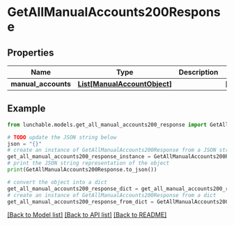 # GetAllManualAccounts200Response


## Properties

Name | Type | Description | Notes
------------ | ------------- | ------------- | -------------
**manual_accounts** | [**List[ManualAccountObject]**](ManualAccountObject.md) |  | [optional] 

## Example

```python
from lunchable.models.get_all_manual_accounts200_response import GetAllManualAccounts200Response

# TODO update the JSON string below
json = "{}"
# create an instance of GetAllManualAccounts200Response from a JSON string
get_all_manual_accounts200_response_instance = GetAllManualAccounts200Response.from_json(json)
# print the JSON string representation of the object
print(GetAllManualAccounts200Response.to_json())

# convert the object into a dict
get_all_manual_accounts200_response_dict = get_all_manual_accounts200_response_instance.to_dict()
# create an instance of GetAllManualAccounts200Response from a dict
get_all_manual_accounts200_response_from_dict = GetAllManualAccounts200Response.from_dict(get_all_manual_accounts200_response_dict)
```
[[Back to Model list]](../README.md#documentation-for-models) [[Back to API list]](../README.md#documentation-for-api-endpoints) [[Back to README]](../README.md)


